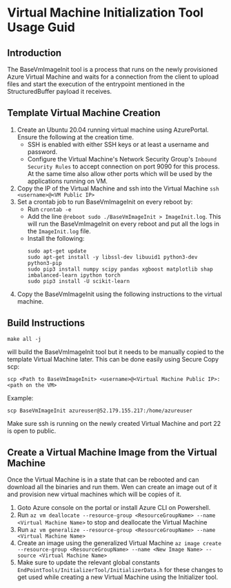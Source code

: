 # Virtual Machine Initialization Tool Usage Guid

## Introduction
The BaseVmImageInit tool is a process that runs on the newly provisioned Azure Virtual Machine and waits for a connection from the client to upload files and start the execution of the entrypoint mentioned in the StructuredBuffer payload it receives.

## Template Virtual Machine Creation

1. Create an Ubuntu 20.04 running virtual machine using AzurePortal. Ensure the following at the creation time.
    * SSH is enabled with either SSH keys or at least a username and password.
    * Configure the Virtual Machine's Network Security Group's `Inbound Security Rules` to accept connection on port 9090 for this process. At the same time also allow other ports which will be used by the applications running on VM.
2. Copy the IP of the Virtual Machine and ssh into the Virtual Machine `ssh <username>@<VM Public IP>`
3. Set a crontab job to run BaseVmImageInit on every reboot by:
    * Run `crontab -e`
    * Add the line `@reboot sudo ./BaseVmImageInit > ImageInit.log`. This will run the BaseVmImageInit on every reboot and put all the logs in the `ImageInit.log` file.
    * Install the following:
        ```
        sudo apt-get update
        sudo apt-get install -y libssl-dev libuuid1 python3-dev python3-pip
        sudo pip3 install numpy scipy pandas xgboost matplotlib shap imbalanced-learn ipython torch
        sudo pip3 install -U scikit-learn
        ```
4. Copy the BaseVmImageInit using the following instructions to the virtual machine.

## Build Instructions

`make all -j`

will build the BaseVmImageInit tool but it needs to be manually copied to the template Virtual Machine later. This can be done easily using Secure Copy scp:

`scp <Path to BaseVmImageInit> <username>@<Virtual Machine Public IP>:<path on the VM>`

Example:

`scp BaseVmImageInit azureuser@52.179.155.217:/home/azureuser`

Make sure ssh is running on the newly created Virtual Machine and port 22 is open to public.

## Create a Virtual Machine Image from the Virtual Machine

Once the Virtual Machine is in a state that can be rebooted and can download all the binaries and run them. Wen can create an image out of it and provision new virtual machines which will be copies of it.
1. Goto Azure console on the portal or install Azure CLI on Powershell.
2. Run `az vm deallocate --resource-group <ResourceGroupName> --name <Virtual Machine Name>` to stop and deallocate the Virtual Machine
3. Run `az vm generalize --resource-group <ResourceGroupName> --name <Virtual Machine Name>`
4. Create an image using the generalized Virtual Machine `az image create --resource-group <ResourceGroupName> --name <New Image Name> --source <Virtual Machine Name>`
5. Make sure to update the relevant global constants `EndPointTools/InitializerTool/InitializerData.h` for these changes to get used while creating a new Virtual Machine using the Initializer tool.

